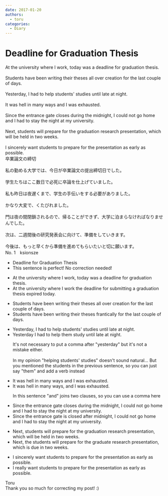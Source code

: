 ```yaml
---
date: 2017-01-20
authors:
  - toru
categories:
  - Diary
---
```


<h1 id="subject_show">Deadline for Graduation Thesis</h1>
<div class="date" hidden>Jan 20, 2017 20:53</div>
<div id="post"><div id="body_show_ori">
At the university where I work, today was a deadline for graduation thesis.<br/><br/>Students have been writing their theses all over creation for the last couple of days.<br/><br/>Yesterday, I had to help students' studies until late at night.<br/><br/>It was hell in many ways and I was exhausted.<br/><br/>Since the entrance gate closes during the midnight, I could not go home and I had to stay the night at my university.<br/><br/>Next, students will prepare for the graduation research presentation, which will be held in two weeks.<br/><br/>I sincerely want students to prepare for the presentation as early as possible.
</div></div>

<!-- more -->

<div id="post_ja"><div id="body_show_mo">
卒業論文の締切<br/><br/>私の勤める大学では、今日が卒業論文の提出締切日でした。<br/><br/>学生たちはここ数日で必死に卒論を仕上げていました。<br/><br/>私も昨日は夜遅くまで、学生の手伝いをする必要がありました。<br/><br/>かなり大変で、くたびれました。<br/><br/>門は夜の間閉鎖されるので、帰ることができず、大学に泊まらなければなりませんでした。<br/><br/>次は、二週間後の研究発表会に向けて、準備をしていきます。<br/><br/>今後は、もっと早くから準備を進めてもらいたいと切に願います。
</div></div>
<div id="block"><div class="first_name"> No. 1　<span class="just_name">ksionsze</span></div><div id="block2">
<ul class="correction_field">
<li class="incorrect">Deadline for Graduation Thesis</li>
<li class="corrected perfect">This sentence is perfect! No correction needed!</li>
</ul>
<ul class="correction_field">
<li class="incorrect">At the university where I work, today was a deadline for graduation thesis.</li>
<li class="corrected correct">
At the university where I work <span class="f_red">the</span> deadline for <span class="f_red">submitting</span> a graduation thesis <span class="f_red">expired</span> <span class="f_blue">today</span>.
</li>
</ul>
<ul class="correction_field">
<li class="incorrect">Students have been writing their theses all over creation for the last couple of days.</li>
<li class="corrected correct">
Students have been writing their theses <span class="f_red">frantically</span> for the last couple of days.
</li>
</ul>
<ul class="correction_field">
<li class="incorrect">Yesterday, I had to help students' studies until late at night.</li>
<li class="corrected correct">
Yesterday I had to help <span class="f_red">them</span> <span class="f_blue">study</span> until late at night.
<p class="correction_comment">It's not necessary to put a comma after "yesterday" but it's not a mistake either.<br/><br/>In my opinion "helping students' studies" doesn't sound natural... But you mentioned the students in the previous sentence, so you can just say "them" and add a verb instead</p>
</li>
</ul>
<ul class="correction_field">
<li class="incorrect">It was hell in many ways and I was exhausted.</li>
<li class="corrected correct">
It was hell in many ways<span class="f_red">,</span> and I was exhausted.
<p class="correction_comment">In this sentence "and" joins two clauses, so you can use a comma here</p>
</li>
</ul>
<ul class="correction_field">
<li class="incorrect">Since the entrance gate closes during the midnight, I could not go home and I had to stay the night at my university.</li>
<li class="corrected correct">
Since the entrance gate <span class="f_red">is closed after</span> midnight, I could not go home and I had to stay the night at my university.
</li>
</ul>
<ul class="correction_field">
<li class="incorrect">Next, students will prepare for the graduation research presentation, which will be held in two weeks.</li>
<li class="corrected correct">
Next, the students will prepare for the <span class="f_blue">graduate</span> research presentation, which<span class="f_red"> is due </span>in two weeks.
</li>
</ul>
<ul class="correction_field">
<li class="incorrect">I sincerely want students to prepare for the presentation as early as possible.</li>
<li class="corrected correct">
I <span class="f_red">really</span> want students to prepare for the presentation as early as possible.
</li>
</ul>
</div><div class="name"><span class="just_name">Toru</span><br>
Thank you so much for correcting my post! :)
</div>
</div>
